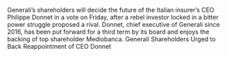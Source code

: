 Generali’s shareholders will decide the future of the Italian insurer’s CEO Philippe Donnet in a vote on Friday, after a rebel investor locked in a bitter power struggle proposed a rival.
Donnet, chief executive of Generali since 2016, has been put forward for a third term by its board and enjoys the backing of top shareholder Mediobanca.
Generali Shareholders Urged to Back Reappointment of CEO Donnet